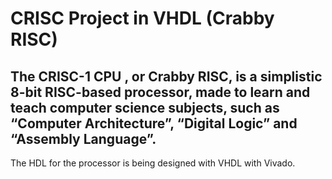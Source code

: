 # CRISC Project in VHDL (Crabby RISC)

## The CRISC-1 CPU , or Crabby RISC, is a simplistic 8-bit RISC-based processor, made to learn and teach computer science subjects, such as “Computer Architecture”, “Digital Logic” and “Assembly Language”.

The HDL for the processor is being designed with VHDL with Vivado.
